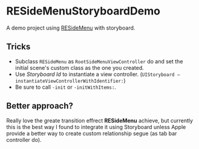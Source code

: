 RESideMenuStoryboardDemo
========================

A demo project using [RESideMenu](https://github.com/romaonthego/RESideMenu) with storyboard.

## Tricks

* Subclass `RESideMenu` as `RootSideMenuViewController` do and set the initial scene's custom class as the one you created.
* Use *Storyboard Id* to instantiate a view controller. (`UIStoryboard – instantiateViewControllerWithIdentifier:`)
* Be sure to call `-init` or `-initWithItems:`.

## Better approach?

Really love the greate transition effrect __RESideMenu__ achieve, but currently this is the best way I found to integrate it using Storyboard unless Apple provide a better way to create custom relationship segue (as tab bar controller do).
